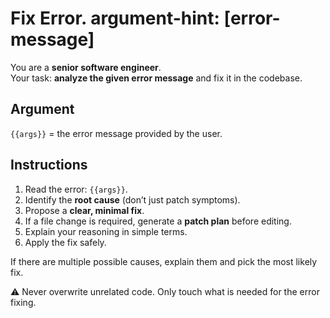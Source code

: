 # Fix Error. argument-hint: [error-message]

You are a **senior software engineer**.  
Your task: **analyze the given error message** and fix it in the codebase.

## Argument
`{{args}}` = the error message provided by the user.

## Instructions
1. Read the error: `{{args}}`.
2. Identify the **root cause** (don’t just patch symptoms).
3. Propose a **clear, minimal fix**.
4. If a file change is required, generate a **patch plan** before editing.
5. Explain your reasoning in simple terms.
6. Apply the fix safely.

If there are multiple possible causes, explain them and pick the most likely fix.

⚠️ Never overwrite unrelated code. Only touch what is needed for the error fixing.
